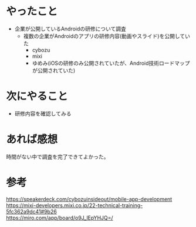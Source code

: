 # やったこと
* 企業が公開しているAndroidの研修について調査
  * 複数の企業がAndroidのアプリの研修内容(動画やスライド)を公開していた
    * cybozu
    * mixi
    * ゆめみ(iOSの研修のみ公開されていたが、Android技術ロードマップが公開されていた)
# 次にやること
* 研修内容を確認してみる
# あれば感想
時間がない中で調査を完了できてよかった。
# 参考
https://speakerdeck.com/cybozuinsideout/mobile-app-development  
https://mixi-developers.mixi.co.jp/22-technical-training-5fc362a9dc41#9b26  
https://miro.com/app/board/o9J_lEpYHJQ=/
